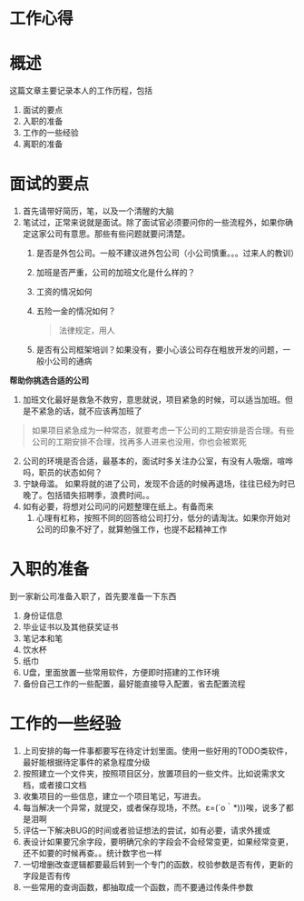 # 工作心得
# 概述
这篇文章主要记录本人的工作历程，包括
1. 面试的要点
2. 入职的准备
3. 工作的一些经验
4. 离职的准备

# 面试的要点
1. 首先请带好简历，笔，以及一个清醒的大脑
2. 笔试过，正常来说就是面试。除了面试官必须要问你的一些流程外，如果你确定这家公司有意思。那些有些问题就要问清楚。
    1. 是否是外包公司。一般不建议进外包公司（小公司慎重。。。过来人的教训）

    2. 加班是否严重，公司的加班文化是什么样的？

    3. 工资的情况如何

    4. 五险一金的情况如何？

       > 法律规定，用人

    5. 是否有公司框架培训？如果没有，要小心该公司存在粗放开发的问题，一般小公司的通病


**帮助你挑选合适的公司**
1. 加班文化最好是救急不救穷，意思就说，项目紧急的时候，可以适当加班。但是不紧急的话，就不应该再加班了

>  如果项目紧急成为一种常态，就要考虑一下公司的工期安排是否合理。有些公司的工期安排不合理，找再多人进来也没用，你也会被累死

2. 公司的环境是否合适，最基本的，面试时多关注办公室，有没有人吸烟，喧哗吗，职员的状态如何？
3. 宁缺毋滥。 如果将就的进了公司，发现不合适的时候再退场，往往已经为时已晚了。包括错失招聘季，浪费时间。。
4. 如有必要，将想对公司问的问题整理在纸上。有备而来
   1. 心理有杠称，按照不同的回答给公司打分，低分的请淘汰。如果你开始对公司的印象不好了，就算勉强工作，也提不起精神工作 



# 入职的准备
到一家新公司准备入职了，首先要准备一下东西
1. 身份证信息
2. 毕业证书以及其他获奖证书
3. 笔记本和笔
4. 饮水杯
5. 纸巾
6. U盘，里面放置一些常用软件，方便即时搭建的工作环境
7. 备份自己工作的一些配置，最好能直接导入配置，省去配置流程

# 工作的一些经验
1. 上司安排的每一件事都要写在待定计划里面。使用一些好用的TODO类软件，最好能根据待定事件的紧急程度分级
2. 按照建立一个文件夹，按照项目区分，放置项目的一些文件。比如说需求文档，或者接口文档
3. 收集项目的一些信息，建立一个项目笔记，写进去。
4. 每当解决一个异常，就提交，或者保存现场，不然。ε=(´ο｀*)))唉，说多了都是泪啊
5. 评估一下解决BUG的时间或者验证想法的尝试，如有必要，请求外援或
6. 表设计如果要冗余字段，要明确冗余的字段会不会经常变更，如果经常变更，还不如要的时候再查。。统计数字也一样
7. 一切增删改查逻辑都要最后转到一个专门的函数，校验参数是否有传，更新的字段是否有传
8. 一些常用的查询函数，都抽取成一个函数，而不要通过传条件参数
